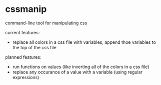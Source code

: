 # cssmanip
command-line tool for manipulating css

current features:
- replace all colors in a css file with variables; append thoe variables to the top of the css file

planned features:
- run functions on values (like inverting all of the colors in a css file)
- replace any occurance of a value with a variable (using regular expressions)
